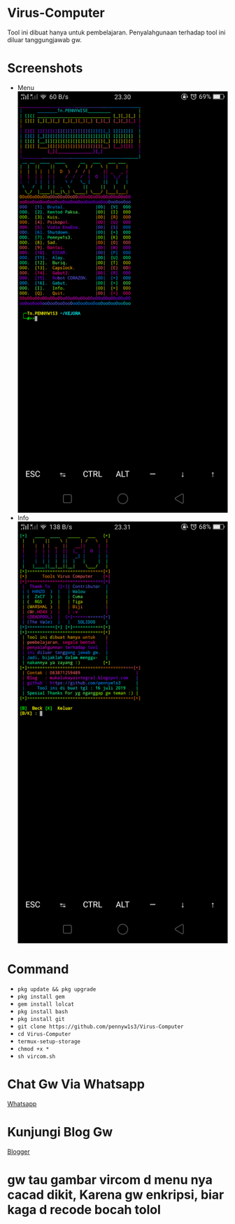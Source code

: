 # Virus-Computer
Tool ini dibuat hanya untuk pembelajaran.
Penyalahgunaan terhadap tool ini diluar tanggungjawab gw.
# Screenshots
* Menu
![1](https://github.com/pennyw1s3/Virus-Computer/blob/master/menu.png)
* Info
![2](https://github.com/pennyw1s3/Virus-Computer/blob/master/info.png)
# Command
* `pkg update && pkg upgrade`
* `pkg install gem`
* `gem install lolcat`
* `pkg install bash`
* `pkg install git`
* `git clone https://github.com/pennyw1s3/Virus-Computer`
* `cd Virus-Computer`
* `termux-setup-storage`
* `chmod +x *`
* `sh vircom.sh`
# Chat Gw Via Whatsapp
[Whatsapp](https://api.whatsapp.com/send?phone=6283871259489&text=Assalamu'alaikum%20Akhii%20:v)
# Kunjungi Blog Gw
[Blogger](https://mukalukayaintegral.blogspot.com/?m=1)
# gw tau gambar vircom d menu nya cacad dikit, Karena gw enkripsi, biar kaga d recode bocah tolol

